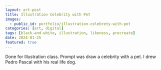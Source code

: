 ```yaml
---
layout: art-post
title: Illustration Celebrity with Pet
images:
  - public_id: portfolio/illustration-celebrety-with-pet
categories: [art, digital]
tags: [black-and-white, illustration, likeness, procreate]
date: 2024-01-25
featured: true
---
```

Done for Illustration class. Prompt was draw a celebrity with a pet. I drew Pedro Pascal with his real life dog.